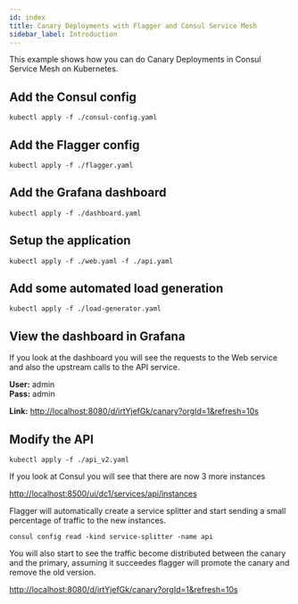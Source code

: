 ```yaml
---
id: index
title: Canary Deployments with Flagger and Consul Service Mesh
sidebar_label: Introduction
---
```


This example shows how you can do Canary Deployments in Consul Service Mesh
on Kubernetes.

## Add the Consul config

```shell
kubectl apply -f ./consul-config.yaml
```

<p>
<Terminal target="tools.container.shipyard.run" shell="/bin/bash" workdir="/app" user="root" expanded />
</p>

## Add the Flagger config

```shell
kubectl apply -f ./flagger.yaml
```

<p>
<Terminal target="tools.container.shipyard.run" shell="/bin/bash" workdir="/app" user="root" expanded />
</p>

## Add the Grafana dashboard

```shell
kubectl apply -f ./dashboard.yaml
```

<p>
<Terminal target="tools.container.shipyard.run" shell="/bin/bash" workdir="/app" user="root" expanded />
</p>

## Setup the application

```shell
kubectl apply -f ./web.yaml -f ./api.yaml
```

<p>
<Terminal target="tools.container.shipyard.run" shell="/bin/bash" workdir="/app" user="root" expanded />
</p>

## Add some automated load generation

```shell
kubectl apply -f ./load-generator.yaml
```

<p>
<Terminal target="tools.container.shipyard.run" shell="/bin/bash" workdir="/app" user="root" expanded />
</p>

## View the dashboard in Grafana

If you look at the dashboard you will see the requests to the Web service and also the upstream calls to the API service.

**User:** admin  
**Pass:** admin

**Link:**
[http://localhost:8080/d/irtYjefGk/canary?orgId=1&refresh=10s](http://localhost:8080/d/irtYjefGk/canary?orgId=1&refresh=10s)

## Modify the API

```shell
kubectl apply -f ./api_v2.yaml
```

<p>
<Terminal target="tools.container.shipyard.run" shell="/bin/bash" workdir="/app" user="root" expanded />
</p>

If you look at Consul you will see that there are now 3 more instances

[http://localhost:8500/ui/dc1/services/api/instances](http://localhost:8500/ui/dc1/services/api/instances)

Flagger will automatically create a service splitter and start sending a small percentage of traffic to the new instances.


```shell
consul config read -kind service-splitter -name api
```

<p>
<Terminal target="tools.container.shipyard.run" shell="/bin/bash" workdir="/app" user="root" expanded />
</p>

You will also start to see the traffic become distributed between the canary and the primary, assuming it succeedes 
flagger will promote the canary and remove the old version.

[http://localhost:8080/d/irtYjefGk/canary?orgId=1&refresh=10s](http://localhost:8080/d/irtYjefGk/canary?orgId=1&refresh=10s)